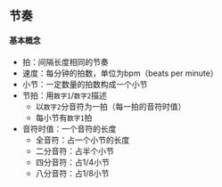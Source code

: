 ## 节奏

#### 基本概念

* 拍：间隔长度相同的节奏
* 速度：每分钟的拍数，单位为bpm（beats per minute）
* 小节：一定数量的拍数构成一个小节
* 节拍：用`数字1`/`数字2`描述
	* 以`数字2`分音符为一拍（每一拍的音符时值）
	* 每小节有`数字1`拍
* 音符时值：一个音符的长度
	* 全音符：占一个小节的长度
	* 二分音符：占半个小节
	* 四分音符：占1/4小节
	* 八分音符：占1/8小节

